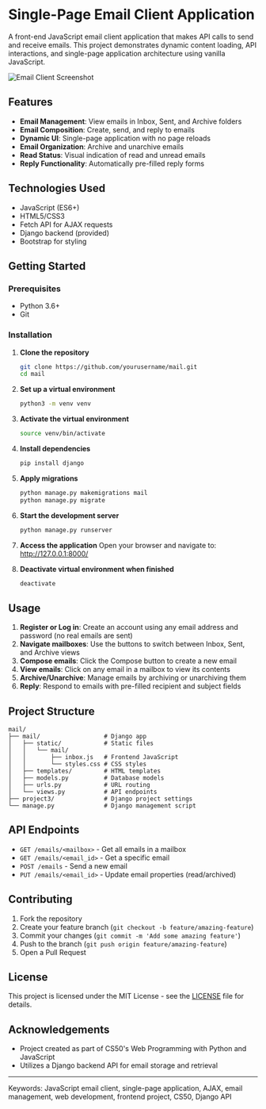 # Single-Page Email Client Application

A front-end JavaScript email client application that makes API calls to send and receive emails. This project demonstrates dynamic content loading, API interactions, and single-page application architecture using vanilla JavaScript.

![Email Client Screenshot](https://via.placeholder.com/800x400?text=Email+Client+Screenshot)

## Features

- **Email Management**: View emails in Inbox, Sent, and Archive folders
- **Email Composition**: Create, send, and reply to emails
- **Dynamic UI**: Single-page application with no page reloads
- **Email Organization**: Archive and unarchive emails
- **Read Status**: Visual indication of read and unread emails
- **Reply Functionality**: Automatically pre-filled reply forms

## Technologies Used

- JavaScript (ES6+)
- HTML5/CSS3
- Fetch API for AJAX requests
- Django backend (provided)
- Bootstrap for styling

## Getting Started

### Prerequisites

- Python 3.6+
- Git

### Installation

1. **Clone the repository**
   ```bash
   git clone https://github.com/yourusername/mail.git
   cd mail
   ```

2. **Set up a virtual environment**
   ```bash
   python3 -m venv venv
   ```

3. **Activate the virtual environment**
   ```bash
   source venv/bin/activate
   ```

4. **Install dependencies**
   ```bash
   pip install django
   ```

5. **Apply migrations**
   ```bash
   python manage.py makemigrations mail
   python manage.py migrate
   ```

6. **Start the development server**
   ```bash
   python manage.py runserver
   ```

7. **Access the application**
   Open your browser and navigate to: http://127.0.0.1:8000/

8. **Deactivate virtual environment when finished**
   ```bash
   deactivate
   ```

## Usage

1. **Register or Log in**: Create an account using any email address and password (no real emails are sent)
2. **Navigate mailboxes**: Use the buttons to switch between Inbox, Sent, and Archive views
3. **Compose emails**: Click the Compose button to create a new email
4. **View emails**: Click on any email in a mailbox to view its contents
5. **Archive/Unarchive**: Manage emails by archiving or unarchiving them
6. **Reply**: Respond to emails with pre-filled recipient and subject fields

## Project Structure

```
mail/
├── mail/                  # Django app
│   ├── static/            # Static files
│   │   └── mail/
│   │       ├── inbox.js   # Frontend JavaScript
│   │       └── styles.css # CSS styles
│   ├── templates/         # HTML templates
│   ├── models.py          # Database models
│   ├── urls.py            # URL routing
│   └── views.py           # API endpoints
├── project3/              # Django project settings
└── manage.py              # Django management script
```

## API Endpoints

- `GET /emails/<mailbox>` - Get all emails in a mailbox
- `GET /emails/<email_id>` - Get a specific email
- `POST /emails` - Send a new email
- `PUT /emails/<email_id>` - Update email properties (read/archived)

## Contributing

1. Fork the repository
2. Create your feature branch (`git checkout -b feature/amazing-feature`)
3. Commit your changes (`git commit -m 'Add some amazing feature'`)
4. Push to the branch (`git push origin feature/amazing-feature`)
5. Open a Pull Request

## License

This project is licensed under the MIT License - see the [LICENSE](LICENSE) file for details.

## Acknowledgements

- Project created as part of CS50's Web Programming with Python and JavaScript
- Utilizes a Django backend API for email storage and retrieval

---

Keywords: JavaScript email client, single-page application, AJAX, email management, web development, frontend project, CS50, Django API